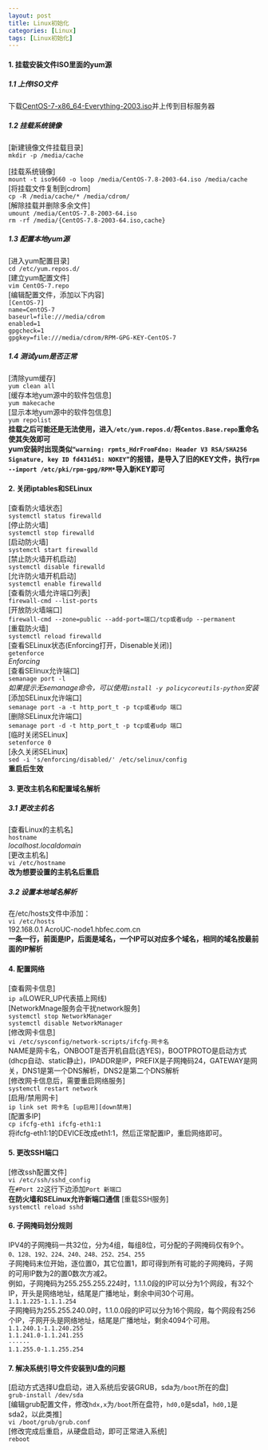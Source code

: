 ```yaml
---
layout: post
title: Linux初始化
categories: [Linux]
tags: [Linux初始化]
---
```

#### 1.	挂载安装文件ISO里面的yum源  
##### 1.1 上传ISO文件  
下载[CentOS-7-x86_64-Everything-2003.iso](https://mirrors.ustc.edu.cn/centos-vault/7.8.2003/isos/x86_64/)并上传到目标服务器  
##### 1.2 挂载系统镜像
[新建镜像文件挂载目录]  
`mkdir -p /media/cache`  
<!-- more -->
[挂载系统镜像]  
`mount -t iso9660 -o loop /media/CentOS-7.8-2003-64.iso /media/cache`  
[将挂载文件复制到cdrom]  
`cp -R /media/cache/* /media/cdrom/`  
[解除挂载并删除多余文件]  
`umount /media/CentOS-7.8-2003-64.iso`  
`rm -rf /media/{CentOS-7.8-2003-64.iso,cache}`  
##### 1.3 配置本地yum源  
[进入yum配置目录]  
`cd /etc/yum.repos.d/`                                   
[建立yum配置文件]  
`vim CentOS-7.repo`                 
[编辑配置文件，添加以下内容]  
`[CentOS-7]`  
`name=CentOS-7`  
`baseurl=file:///media/cdrom`  
`enabled=1`  
`gpgcheck=1`  
`gpgkey=file:///media/cdrom/RPM-GPG-KEY-CentOS-7`  
##### 1.4 测试yum是否正常
[清除yum缓存]  
`yum clean all`  
[缓存本地yum源中的软件包信息]  
`yum makecache`  
[显示本地yum源中的软件包信息]  
`yum repolist`  
**挂载之后可能还是无法使用，进入`/etc/yum.repos.d/`将`Centos.Base.repo`重命名使其失效即可**  
**yum安装时出现类似`“warning: rpmts_HdrFromFdno: Header V3 RSA/SHA256 Signature, key ID fd431d51: NOKEY”`的报错，是导入了旧的KEY文件，执行`rpm --import /etc/pki/rpm-gpg/RPM*`导入新KEY即可**  
#### 2. 关闭iptables和SELinux
[查看防火墙状态]  
`systemctl status firewalld`   
[停止防火墙]  
`systemctl stop firewalld`  
[启动防火墙]  
`systemctl start firewalld`  
[禁止防火墙开机启动]  
`systemctl disable firewalld`  
[允许防火墙开机启动]  
`systemctl enable firewalld`  
[查看防火墙允许端口列表]  
`firewall-cmd --list-ports`  
[开放防火墙端口]  
`firewall-cmd --zone=public --add-port=端口/tcp或者udp --permanent`  
[重载防火墙]  
`systemctl reload firewalld`  
[查看SELinux状态(Enforcing打开，Disenable关闭)]  
`getenforce`  
*Enforcing*  
[查看SElinux允许端口]  
`semanage port -l`  
*如果提示无semanage命令，可以使用`install -y policycoreutils-python`安装*  
[添加SELinux允许端口]  
`semanage port -a -t http_port_t -p tcp或者udp 端口`  
[删除SELinux允许端口]  
`semanage port -d -t http_port_t -p tcp或者udp 端口`  
[临时关闭SELinux]  
`setenforce 0`  
[永久关闭SELinux]  
`sed -i 's/enforcing/disabled/' /etc/selinux/config`  
**重启后生效**   
#### 3. 更改主机名和配置域名解析  
##### 3.1 更改主机名
[查看Linux的主机名]  
`hostname`   
*localhost.localdomain*  
[更改主机名]  
`vi /etc/hostname`                   
**改为想要设置的主机名后重启**    
##### 3.2 设置本地域名解析  
在/etc/hosts文件中添加：  
`vi /etc/hosts`   
192.168.0.1  AcroUC-node1.hbfec.com.cn   
**一条一行，前面是IP，后面是域名，一个IP可以对应多个域名，相同的域名按最前面的IP解析**  
#### 4. 配置网络
[查看网卡信息]  
`ip a`(LOWER_UP代表插上网线)  
[NetworkMnage服务会干扰network服务]  
`systemctl stop NetworkManager`  
`systemctl disable NetworkManager`  
[修改网卡信息]  
`vi /etc/sysconfig/network-scripts/ifcfg-网卡名`  
NAME是网卡名，ONBOOT是否开机自启(选YES)，BOOTPROTO是启动方式(dhcp自动、static静止)，IPADDR是IP，PREFIX是子网掩码24，GATEWAY是网关，DNS1是第一个DNS解析，DNS2是第二个DNS解析  
[修改网卡信息后，需要重启网络服务]  
`systemctl restart network`  
[启用/禁用网卡]  
`ip link set 网卡名 [up启用][down禁用]`  
[配置多IP]  
`cp ifcfg-eth1 ifcfg-eth1:1`  
将ifcfg-eth1:1的DEVICE改成eth1:1，然后正常配置IP，重启网络即可。  
#### 5. 更改SSH端口
[修改ssh配置文件]  
`vi /etc/ssh/sshd_config`  
在`#Port 22`这行下边添加`Port 新端口`  
**在防火墙和SELinux允许新端口通信**
[重载SSH服务]  
`systemctl reload sshd`  
#### 6. 子网掩码划分规则
IPV4的子网掩码一共32位，分为4组，每组8位，可分配的子网掩码仅有9个。  
`0、128、192、224、240、248、252、254、255`  
子网掩码末位开始，逐位置0，其它位置1，即可得到所有可能的子网掩码，子网的可用IP数为2的置0数次方减2。  
例如，子网掩码为255.255.255.224时，1.1.1.0段的IP可以分为1个网段，有32个IP，开头是网络地址，结尾是广播地址，剩余中间30个可用。  
`1.1.1.225-1.1.1.254`  
子网掩码为255.255.240.0时，1.1.0.0段的IP可以分为16个网段，每个网段有256个IP，子网开头是网络地址，结尾是广播地址，剩余4094个可用。  
`1.1.240.1-1.1.240.255`  
`1.1.241.0-1.1.241.255`  
`······`  
`1.1.255.0-1.1.255.254`  
#### 7. 解决系统引导文件安装到U盘的问题
[启动方式选择U盘启动，进入系统后安装GRUB，sda为`/boot`所在的盘]  
`grub-install /dev/sda`  
[编辑grub配置文件，修改`hdx,x`为`/boot`所在盘符，`hd0,0`是sda1，`hd0,1`是sda2，以此类推]  
`vi /boot/grub/grub.conf`  
[修改完成后重启，从硬盘启动，即可正常进入系统]  
`reboot`  

